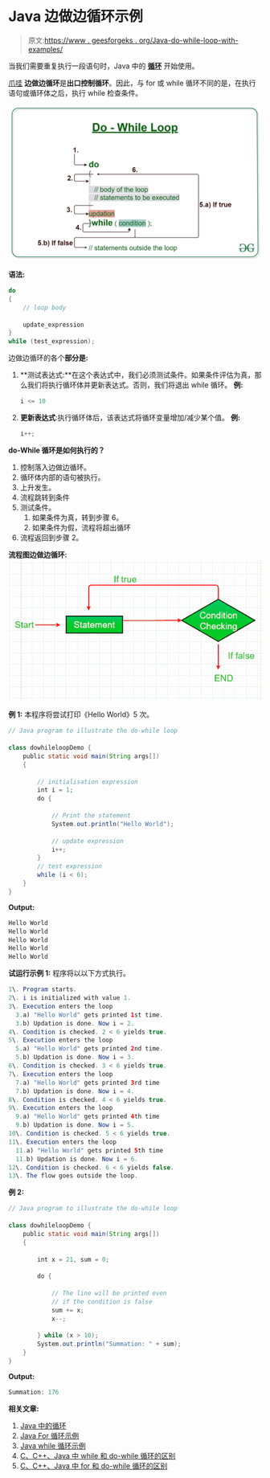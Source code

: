 # Java 边做边循环示例

> 原文:[https://www . geesforgeks . org/Java-do-while-loop-with-examples/](https://www.geeksforgeeks.org/java-do-while-loop-with-examples/)

当我们需要重复执行一段语句时，Java 中的 [**循环**](https://www.geeksforgeeks.org/loops-in-java/) 开始使用。

[爪哇](https://www.geeksforgeeks.org/java/) **边做边循环**是**出口控制循环**。因此，与 for 或 while 循环不同的是，在执行语句或循环体之后，执行 while 检查条件。

[![](img/833b66b2cafc69086aa0c81e2474c988.png)](https://media.geeksforgeeks.org/wp-content/uploads/20191118154342/do-while-Loop-GeeksforGeeks2.jpg)

**语法:**

```java
do
{
    // loop body

    update_expression
}
while (test_expression);

```

边做边循环的各个**部分是:**

1.  **测试表达式:**在这个表达式中，我们必须测试条件。如果条件评估为真，那么我们将执行循环体并更新表达式。否则，我们将退出 while 循环。
    **例:**

    ```java
    i <= 10
    ```

2.  **更新表达式**:执行循环体后，该表达式将循环变量增加/减少某个值。
    **例:**

    ```java
    i++;
    ```

**do-While 循环是如何执行的？**

1.  控制落入边做边循环。
2.  循环体内部的语句被执行。
3.  上升发生。
4.  流程跳转到条件
5.  测试条件。
    1.  如果条件为真，转到步骤 6。
    2.  如果条件为假，流程将超出循环
6.  流程返回到步骤 2。

**流程图边做边循环:**
[![](img/b41e9feaba795045c6f9cc2e20204e16.png)](https://media.geeksforgeeks.org/wp-content/uploads/20191108131411/java-do-while.png)

**例 1:** 本程序将尝试打印《Hello World》5 次。

```java
// Java program to illustrate the do-while loop

class dowhileloopDemo {
    public static void main(String args[])
    {

        // initialisation expression
        int i = 1;
        do {

            // Print the statement
            System.out.println("Hello World");

            // update expression
            i++;
        }
        // test expression
        while (i < 6);
    }
}
```

**Output:**

```java
Hello World
Hello World
Hello World
Hello World
Hello World

```

**试运行示例 1:** 程序将以以下方式执行。

```java
1\. Program starts.
2\. i is initialized with value 1.
3\. Execution enters the loop
  3.a) "Hello World" gets printed 1st time.
  3.b) Updation is done. Now i = 2.
4\. Condition is checked. 2 < 6 yields true.
5\. Execution enters the loop
  5.a) "Hello World" gets printed 2nd time.
  5.b) Updation is done. Now i = 3.
6\. Condition is checked. 3 < 6 yields true.
7\. Execution enters the loop
  7.a) "Hello World" gets printed 3rd time
  7.b) Updation is done. Now i = 4.
8\. Condition is checked. 4 < 6 yields true.
9\. Execution enters the loop
  9.a) "Hello World" gets printed 4th time
  9.b) Updation is done. Now i = 5.
10\. Condition is checked. 5 < 6 yields true.
11\. Execution enters the loop
  11.a) "Hello World" gets printed 5th time
  11.b) Updation is done. Now i = 6.
12\. Condition is checked. 6 < 6 yields false.
13\. The flow goes outside the loop.

```

**例 2:**

```java
// Java program to illustrate the do-while loop

class dowhileloopDemo {
    public static void main(String args[])
    {

        int x = 21, sum = 0;

        do {

            // The line will be printed even
            // if the condition is false
            sum += x;
            x--;

        } while (x > 10);
        System.out.println("Summation: " + sum);
    }
}
```

**Output:**

```java
Summation: 176

```

**相关文章:**

1.  [Java 中的循环](https://www.geeksforgeeks.org/loops-in-java/)
2.  [Java For 循环示例](https://www.geeksforgeeks.org/java-for-loop-with-examples/)
3.  [Java while 循环示例](https://www.geeksforgeeks.org/java-while-loop-with-examples/)
4.  [C、C++、Java 中 while 和 do-while 循环的区别](https://www.geeksforgeeks.org/difference-between-while-and-do-while-loop-in-c-c-java/)
5.  [C、C++、Java 中 for 和 do-while 循环的区别](https://www.geeksforgeeks.org/difference-between-for-and-do-while-loop-in-c-c-java/)